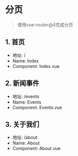 # 分页

> 使用vue-router@4完成分页

## 1. 首页

- 地址: /
- Name: Index
- Component: Index.vue

## 2. 新闻事件

- 地址: /events
- Name: Events
- Component: Events.vue

## 3. 关于我们

- 地址: /about
- Name: About
- Component: About.vue